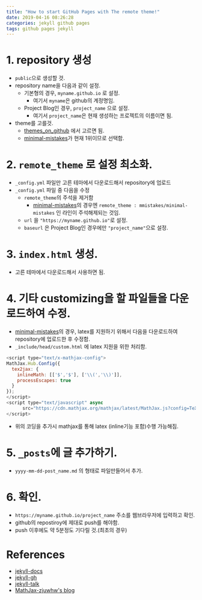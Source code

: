 ```yaml
---
title: "How to start GitHub Pages with The remote theme!"
date: 2019-04-16 08:26:28
categories: jekyll github pages
tags: github pages jekyll
---
```


# 1. repository 생성

* `public`으로 생성할 것.
* repository name을 다음과 같이 설정.
	* 기본형의 경우, `myname.github.io` 로 설정.
		* 여기서 `myname`은 github의 계정명임.
	* Project Blog인 경우, `project_name` 으로 설정.
		* 여기서 `project_name`은 현재 생성하는 프로젝트의 이름이면 됨.
* theme를 고를것.
	* [themes_on_github](https://github.com/topics/jekyll-theme) 에서 고르면 됨.
	* [minimal-mistakes](https://github.com/mmistakes/minimal-mistakes)가 현재 1위이므로 선택함.

# 2. `remote_theme` 로 설정 최소화.

* `_config.yml` 파일만 고른 테마에서 다운로드해서 repository에 업로드
* `_config.yml` 파일 중 다음을 수정
	* `remote_theme`의 주석을 제거함
		* [minimal-mistakes](https://github.com/mmistakes/minimal-mistakes)의 경우엔 `remote_theme : mmistakes/minimal-mistakes` 인 라인이 주석해제되는 것임.
	* `url` 을  `"https://myname.github.io"`로 설정.
	* `baseurl` 은 Project Blog인 경우에만 `"project_name"`으로 설정.

# 3. `index.html` 생성.

* 고른 테마에서 다운로드해서 사용하면 됨.

# 4. 기타 customizing을 할 파일들을 다운로드하여 수정.

* [minimal-mistakes](https://github.com/mmistakes/minimal-mistakes)의 경우, latex를 지원하기 위해서 다음을 다운로드하여 repository에 업로드한 후 수정함.
* `_include/head/custom.html` 에 latex 지원을 위한 처리함.

```javascript
<script type="text/x-mathjax-config">
MathJax.Hub.Config({
  tex2jax: {
    inlineMath: [['$','$'], ['\\(','\\)']],
    processEscapes: true
  }
});
</script>
<script type="text/javascript" async
	  src="https://cdn.mathjax.org/mathjax/latest/MathJax.js?config=TeX-MML-AM_CHTML">
</script>
```

* 위의 코딩을 추가시 mathjax를 통해 latex (inline기능 포함)수행 가능해짐.

# 5. `_posts`에 글 추가하기.

* `yyyy-mm-dd-post_name.md` 의 형태로 파일만들어서 추가.

# 6. 확인.

* `https://myname.github.io/project_name` 주소를 웹브라우저에 입력하고 확인.
* github의 repostiroy에 제대로 push를 해야함.
* push 이후에도 약 5분정도 기다릴 것.(최초의 경우)

# References

* [jekyll-docs](https://jekyllrb.com/docs/home)
* [jekyll-gh](https://github.com/jekyll/jekyll)
* [jekyll-talk](https://talk.jekyllrb.com/)
* [MathJax-zjuwhw's blog](http://zjuwhw.github.io/2017/06/04/MathJax.html)


